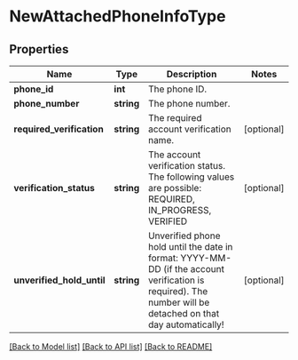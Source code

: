 # NewAttachedPhoneInfoType

## Properties
Name | Type | Description | Notes
------------ | ------------- | ------------- | -------------
**phone_id** | **int** | The phone ID. | 
**phone_number** | **string** | The phone number. | 
**required_verification** | **string** | The required account verification name. | [optional] 
**verification_status** | **string** | The account verification status. The following values are possible: REQUIRED, IN_PROGRESS, VERIFIED | [optional] 
**unverified_hold_until** | **string** | Unverified phone hold until the date in format: YYYY-MM-DD (if the account verification is required). The number will be detached on that day automatically! | [optional] 

[[Back to Model list]](../README.md#documentation-for-models) [[Back to API list]](../README.md#documentation-for-api-endpoints) [[Back to README]](../README.md)


